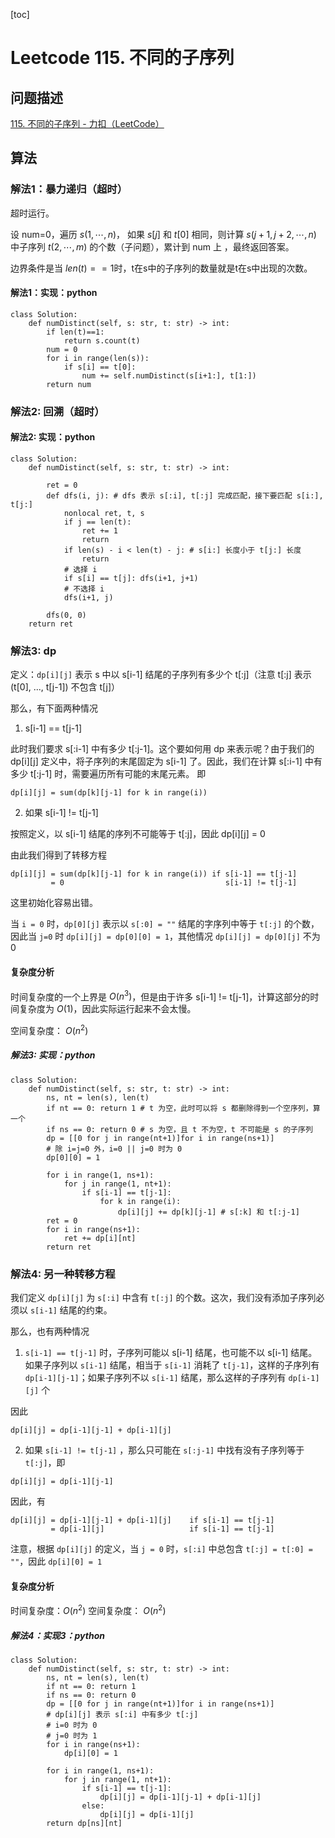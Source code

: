 [toc]

# Leetcode 115. 不同的子序列 

## 问题描述

[115. 不同的子序列 - 力扣（LeetCode）](https://leetcode-cn.com/problems/distinct-subsequences/)

## 算法

### 解法1：暴力递归（超时）

超时运行。

设 num=0，遍历 $s(1,\cdots, n)$，
如果 $s[j]$ 和 $t[0]$ 相同，则计算 $s(j+1,j+2, \cdots, n)$ 中子序列 $t(2,\cdots, m)$ 的个数（子问题），累计到 num 上 ，最终返回答案。

边界条件是当 $len(t)==1$时，t在s中的子序列的数量就是t在s中出现的次数。

#### 解法1：实现：python

```
class Solution:
    def numDistinct(self, s: str, t: str) -> int:
        if len(t)==1:
            return s.count(t)
        num = 0
        for i in range(len(s)):
            if s[i] == t[0]:
                num += self.numDistinct(s[i+1:], t[1:])
        return num
```

### 解法2: 回溯（超时）

#### 解法2: 实现：python

```
class Solution:
    def numDistinct(self, s: str, t: str) -> int:

        ret = 0
        def dfs(i, j): # dfs 表示 s[:i], t[:j] 完成匹配，接下要匹配 s[i:], t[j:]
            nonlocal ret, t, s
            if j == len(t):
                ret += 1
                return 
            if len(s) - i < len(t) - j: # s[i:] 长度小于 t[j:] 长度
                return
            # 选择 i
            if s[i] == t[j]: dfs(i+1, j+1)
            # 不选择 i
            dfs(i+1, j)
        
        dfs(0, 0)
    return ret
```

### 解法3: dp

定义：`dp[i][j]` 表示 s 中以 s[i-1] 结尾的子序列有多少个 t[:j]（注意 t[:j] 表示 (t[0], ..., t[j-1]) 不包含 t[j]）

那么，有下面两种情况

1. s[i-1] == t[j-1]

此时我们要求 s[:i-1] 中有多少 t[:j-1]。这个要如何用 dp 来表示呢？由于我们的 dp[i][j] 定义中，将子序列的末尾固定为 s[i-1] 了。因此，我们在计算 s[:i-1] 中有多少 t[:j-1] 时，需要遍历所有可能的末尾元素。
即 

```
dp[i][j] = sum(dp[k][j-1] for k in range(i))
```

2. 如果 s[i-1] != t[j-1]

按照定义，以 s[i-1] 结尾的序列不可能等于 t[:j]，因此 dp[i][j] = 0

由此我们得到了转移方程

```
dp[i][j] = sum(dp[k][j-1] for k in range(i)) if s[i-1] == t[j-1]
         = 0                                    s[i-1] != t[j-1]
```

这里初始化容易出错。

当 `i = 0` 时，`dp[0][j]` 表示以 `s[:0] = ""` 结尾的字序列中等于 `t[:j]` 的个数，因此当 `j=0` 时 `dp[i][j] = dp[0][0] = 1`，其他情况 `dp[i][j] = dp[0][j]` 不为 0 

#### 复杂度分析

时间复杂度的一个上界是 $O(n^3)$，但是由于许多 s[i-1] != t[j-1]，计算这部分的时间复杂度为 $O(1)$，因此实际运行起来不会太慢。

空间复杂度： $O(n^2)$

##### 解法3: 实现：python

```
class Solution:
    def numDistinct(self, s: str, t: str) -> int:
        ns, nt = len(s), len(t)
        if nt == 0: return 1 # t 为空，此时可以将 s 都删除得到一个空序列，算一个
        if ns == 0: return 0 # s 为空，且 t 不为空，t 不可能是 s 的子序列
        dp = [[0 for j in range(nt+1)]for i in range(ns+1)]
        # 除 i=j=0 外，i=0 || j=0 时为 0
        dp[0][0] = 1

        for i in range(1, ns+1):
            for j in range(1, nt+1):
                if s[i-1] == t[j-1]:
                    for k in range(i):
                        dp[i][j] += dp[k][j-1] # s[:k] 和 t[:j-1]
        ret = 0
        for i in range(ns+1):
            ret += dp[i][nt]
        return ret
```

### 解法4: 另一种转移方程


我们定义 `dp[i][j]` 为 `s[:i]` 中含有 `t[:j]` 的个数。这次，我们没有添加子序列必须以 `s[i-1]` 结尾的约束。

那么，也有两种情况

1. `s[i-1] == t[j-1]` 时，子序列可能以 s[i-1] 结尾，也可能不以 s[i-1] 结尾。
如果子序列以 `s[i-1]` 结尾，相当于 `s[i-1]` 消耗了 `t[j-1]`，这样的子序列有 `dp[i-1][j-1]`；如果子序列不以 `s[i-1]` 结尾，那么这样的子序列有 `dp[i-1][j]` 个

因此

```
dp[i][j] = dp[i-1][j-1] + dp[i-1][j]
```

2. 如果 `s[i-1] != t[j-1]` ，那么只可能在 `s[:j-1]` 中找有没有子序列等于 `t[:j]`，即

```
dp[i][j] = dp[i-1][j-1]
```

因此，有

```
dp[i][j] = dp[i-1][j-1] + dp[i-1][j]    if s[i-1] == t[j-1]
         = dp[i-1][j]                   if s[i-1] == t[j-1]
```

注意，根据 `dp[i][j]` 的定义，当 `j = 0` 时，`s[:i]` 中总包含 `t[:j] = t[:0] = ""`，因此 `dp[i][0] = 1`

#### 复杂度分析

时间复杂度：$O(n^2)$
空间复杂度： $O(n^2)$

##### 解法4：实现3：python

```
class Solution:
    def numDistinct(self, s: str, t: str) -> int:
        ns, nt = len(s), len(t)
        if nt == 0: return 1
        if ns == 0: return 0
        dp = [[0 for j in range(nt+1)]for i in range(ns+1)]
        # dp[i][j] 表示 s[:i] 中有多少 t[:j]
        # i=0 时为 0
        # j=0 时为 1
        for i in range(ns+1):
            dp[i][0] = 1

        for i in range(1, ns+1):
            for j in range(1, nt+1):
                if s[i-1] == t[j-1]:
                    dp[i][j] = dp[i-1][j-1] + dp[i-1][j]
                else:
                    dp[i][j] = dp[i-1][j]
        return dp[ns][nt]
```